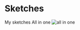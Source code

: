 # Sketches
My sketches
All in one
![all in one](https://github.com/pavankonam/Sketches/assets/66836039/69938515-9b74-4c7c-a712-9ec501da9128)
